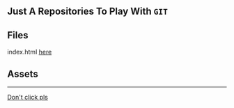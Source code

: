 ## Just A Repositories To Play With `GIT`

## Files
index.html [here](index.html)

## Assets

---

[Don't click pls](https://www.youtube.com/watch?v=dQw4w9WgXcQ)
